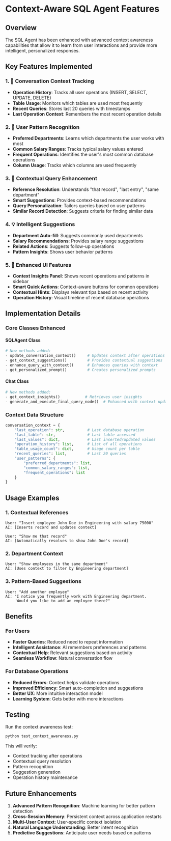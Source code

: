# Context-Aware SQL Agent Features

## Overview
The SQL Agent has been enhanced with advanced context awareness capabilities that allow it to learn from user interactions and provide more intelligent, personalized responses.

## Key Features Implemented

### 1. 🧠 Conversation Context Tracking
- **Operation History**: Tracks all user operations (INSERT, SELECT, UPDATE, DELETE)
- **Table Usage**: Monitors which tables are used most frequently
- **Recent Queries**: Stores last 20 queries with timestamps
- **Last Operation Context**: Remembers the most recent operation details

### 2. 🎯 User Pattern Recognition
- **Preferred Departments**: Learns which departments the user works with most
- **Common Salary Ranges**: Tracks typical salary values entered
- **Frequent Operations**: Identifies the user's most common database operations
- **Column Usage**: Tracks which columns are used frequently

### 3. 🔗 Contextual Query Enhancement
- **Reference Resolution**: Understands "that record", "last entry", "same department"
- **Smart Suggestions**: Provides context-based recommendations
- **Query Personalization**: Tailors queries based on user patterns
- **Similar Record Detection**: Suggests criteria for finding similar data

### 4. 💡 Intelligent Suggestions
- **Department Auto-fill**: Suggests commonly used departments
- **Salary Recommendations**: Provides salary range suggestions
- **Related Actions**: Suggests follow-up operations
- **Pattern Insights**: Shows user behavior patterns

### 5. 🎨 Enhanced UI Features
- **Context Insights Panel**: Shows recent operations and patterns in sidebar
- **Smart Quick Actions**: Context-aware buttons for common operations
- **Contextual Hints**: Displays relevant tips based on recent activity
- **Operation History**: Visual timeline of recent database operations

## Implementation Details

### Core Classes Enhanced

#### SQLAgent Class
```python
# New methods added:
- update_conversation_context()     # Updates context after operations
- get_context_suggestions()         # Provides contextual suggestions
- enhance_query_with_context()      # Enhances queries with context
- get_personalized_prompt()         # Creates personalized prompts
```

#### Chat Class
```python
# New methods added:
- get_context_insights()           # Retrieves user insights
- generate_and_execute_final_query_node()  # Enhanced with context updates
```

### Context Data Structure
```python
conversation_context = {
    "last_operation": str,          # Last database operation
    "last_table": str,              # Last table accessed
    "last_values": dict,            # Last inserted/updated values
    "operation_history": list,      # List of all operations
    "table_usage_count": dict,      # Usage count per table
    "recent_queries": list,         # Last 20 queries
    "user_patterns": {
        "preferred_departments": list,
        "common_salary_ranges": list,
        "frequent_operations": list
    }
}
```

## Usage Examples

### 1. Contextual References
```
User: "Insert employee John Doe in Engineering with salary 75000"
AI: [Inserts record and updates context]

User: "Show me that record"
AI: [Automatically resolves to show John Doe's record]
```

### 2. Department Context
```
User: "Show employees in the same department"
AI: [Uses context to filter by Engineering department]
```

### 3. Pattern-Based Suggestions
```
User: "Add another employee"
AI: "I notice you frequently work with Engineering department. 
     Would you like to add an employee there?"
```

## Benefits

### For Users
- **Faster Queries**: Reduced need to repeat information
- **Intelligent Assistance**: AI remembers preferences and patterns
- **Contextual Help**: Relevant suggestions based on activity
- **Seamless Workflow**: Natural conversation flow

### For Database Operations
- **Reduced Errors**: Context helps validate operations
- **Improved Efficiency**: Smart auto-completion and suggestions
- **Better UX**: More intuitive interaction model
- **Learning System**: Gets better with more interactions

## Testing

Run the context awareness test:
```bash
python test_context_awareness.py
```

This will verify:
- Context tracking after operations
- Contextual query resolution
- Pattern recognition
- Suggestion generation
- Operation history maintenance

## Future Enhancements

1. **Advanced Pattern Recognition**: Machine learning for better pattern detection
2. **Cross-Session Memory**: Persistent context across application restarts
3. **Multi-User Context**: User-specific context isolation
4. **Natural Language Understanding**: Better intent recognition
5. **Predictive Suggestions**: Anticipate user needs based on patterns
